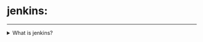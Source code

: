 # jenkins:
----------
<details>
<summary> What is jenkins?</summary><br><b>
  it is a coontinuous integartion (CI) and continuous deployment (CD) tool.
 </b><details>

<details>
 <summary>what is CI and CD?</summary><br><b>
 
 CI means integrate the developers code. CD means deliver or deploy the code into the different envirnoment (QA,pre-production,production).

- It is a java based application.
- it will help to automate the process of code integraton,code build,code delivery.
- it is a opensource tool like hudson/bamboo/teamcity.
- jenkins has original name as hudson.

- Jenkins is the core part of the devops.
- jenkins will connect to the scm,qa,tomcat,production,etc. to interact with these system. 
- it is interacted with those systems with the plugins.
- it is plugin based tool.
- nearly 1000+ plugins jenkins will support.
 </b><details>

### important section of jenkins?
 
 - Plugin management.
 - global tool management.
 - job management.
 - jenkins dashboard.
 - user management.
 - security management.
 - slave connection.

### Role of Devops Engineer (or) Build and Release Engineer?
  
 - Installation and configuration.
 - plugin management.
 - user management.
 - security management.
 - global tool management.
 - creating jobs.
 - monitoring jobs.
 - jobs pipeline
 - integrating different tools.
 - taking jenkins backup.


NOTE: in jenkins server git must and should install.

Plugin Management:
-----------------
### what is plugin ?
  plugin is a additional software.it will help to interact with the other systems.

 under plugin mangement we can install,update,remove the plugins.

Manage jenkins--manage plugins


### Global tool management:
---------------------------
these are tools it will help develop the application like maven.

difference between tool and plugin 
 we can maintin multiple versions of tool.
but we can maintain only single version of plugin.

Manage jenkins----global tool configuration

### Job management:
-------------------
#### what is job?
  job means task. to build ,integration ,delivery these kind of tasks we can handle in jenkins job management.

 job is a core part of the jenkins.job will pull the code from scm server.build the application if successfully build delivery the code.

### There are different types of jobs:
--------------------------------------
1)free style
   we can integrate any type of files.
2)maven job
   we can integrate only java files
3)pipeline jobs
  sequence of jobs, one job is connected to anothr job.
4)multipipe line jobs

Q)how to schedule a job in jenkins?
 - get the code from scm server (github)
 - setting trigger (build process trigger)
 - setup build environment 
 - build acion
 - post build action


build maven Job in jenkins:
---------------------------

code compile:
code test:
code integration:
code package:

for job pipeline install the "build pipeline plugin"

here trigger the job as build after other job.

deploy:
-------
for deploy the code into tomcat install "deploy to container plugin"

at post build action setup the "deploy war/ear to container"

backup:
-------
for jenkins server backup install "backup plugin"


### email notification in jenkins

install the plugin "email extension plugin", "email extension template plugin"

configure mailserver,port,smtp authentication in "system configure"


	




































































